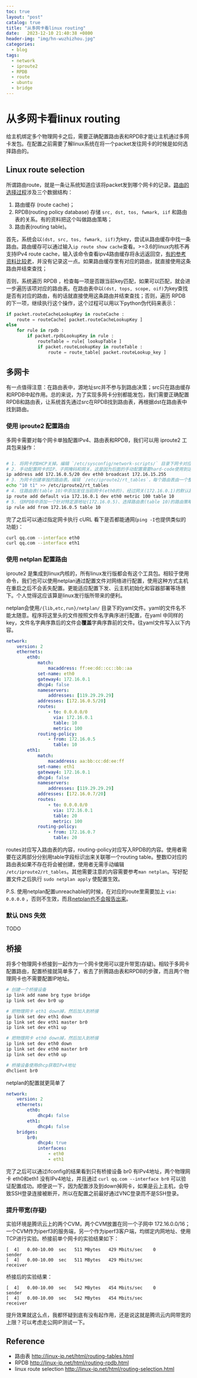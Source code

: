 ```yaml
---
toc: true
layout: "post"
catalog: true
title: "从多网卡看linux routing"
date:   2023-12-10 21:40:38 +0800
header-img: "img/hn-wuzhizhou.jpg"
categories:
  - blog
tags:
  - network
  - iproute2
  - RPDB
  - route
  - ubuntu
  - bridge
---
```



# 从多网卡看linux routing

给主机绑定多个物理网卡之后，需要正确配置路由表和RPDB才能让主机通过多网卡发包。在配置之前需要了解linux系统在将一个packet发往网卡的时候是如何选择路由的。

## Linux route selection

所谓路由route，就是一条让系统知道应该将packet发到哪个网卡的记录。[路由的选择过程](http://linux-ip.net/html/routing-selection.html)涉及三个数据结构：

1. 路由缓存 (route cache)；
2. RPDB(routing policy database) 存储 `src, dst, tos, fwmark, iif` 和路由表的关系。有的资料把这个叫做路由策略；
3. 路由表(routing table)。

首先，系统会以`(dst, src, tos, fwmark, iif)`为key，尝试从路由缓存中找一条路由。路由缓存可以通过输入`ip route show cache`查看。>=3.6的linux内核不再支持IPv4 route cache，输入该命令查看ipv4路由缓存将永远返回空，[有的参考资料比较老](https://serverfault.com/q/1091128/599288)，并没有记录这一点。如果路由缓存里有对应的路由，就直接使用这条路由并结束查找；

否则，系统遍历 RPDB ，检查每一项是否跟当前key匹配，如果可以匹配，就会进一步遍历该项对应的路由表。在路由表中以`(dst, tops, scope, oif)`为key查找是否有对应的路由，有的话就直接使用这条路由并结束查找；否则，遍历 RPDB 的下一项，继续执行这个操作，这个过程可以用以下python伪代码来表示：

```python
if packet.routeCacheLookupKey in routeCache :
    route = routeCache[ packet.routeCacheLookupKey ]
else
    for rule in rpdb :
        if packet.rpdbLookupKey in rule :
            routeTable = rule[ lookupTable ]
            if packet.routeLookupKey in routeTable :
                route = route_table[ packet.routeLookup_key ]
```
## 多网卡

有一点值得注意：在路由表中，源地址src并不参与到路由决策；src只在路由缓存和RPDB中起作用。总的来说，为了实现多网卡分别都能发包，我们需要正确配置RPDB和路由表，让系统首先通过src在RPDB找到路由表，再根据dst在路由表中找到路由。

### 使用 iproute2 配置路由

多网卡需要对每个网卡单独配置IPv4、路由表和RPDB，我们可以用 iproute2 工具包来操作：

```bash

# 1. 将网卡的DHCP关掉。编辑 `/etc/sysconfig/network-scripts/` 目录下网卡对应的配置文件，将BOOTPROTO 的值改成 static
# 2. 手动配置网卡的IP、子网掩码和网关。这是因为后面的手动配置需要hard-code使用到这信息
ip address add 172.16.0.5/20 dev eth0 broadcast 172.16.15.255
# 3. 为网卡创建单独的路由表。编辑 `/etc/iproute2/rt_tables`，每个路由表由一个整数ID和字符串组成，占一行，整数ID用来标识出一个路由表，在操作 iproute2 的过程中需要用到这个ID，e.g.，新的路由表为 10
echo "10 t1" >> /etc/iproute2/rt_tables
# 4. 往路由表(table 10)中添加发往当前网卡(eth0的)、经过网关(172.16.0.1)的默认路由；
ip route add default via 172.16.0.1 dev eth0 metric 100 table 10
# 5. 往RPDB中添加一个针对特定源地址(172.16.0.5)、选择路由表(table 10)的路由策略。
ip rule add from 172.16.0.5 table 10
```

完了之后可以通过指定网卡执行 cURL 看下是否都能通网(`ping -I`也提供类似的功能)：

```bash
curl qq.com --interface eth0
curl qq.com --interface eth1
```

### 使用 netplan 配置路由

iproute2 是集成到linux内核的，所有linux发行版都会有这个工具包。相较于使用命令，我们也可以使用netplan通过配置文件对网络进行配置，使用这种方式主机在重启之后不会丢失配置。更能适应配置下发、云主机初始化和容器部署等场景下。个人觉得这应该算是linux发行版所带来的便利。

netplan会使用`/{lib,etc,run}/netplan/` 目录下的yaml文件。yaml的文件名不能太随意。程序将这里头的文件按照文件名字典序进行配置，在yaml 中同样的key，文件名字典序靠后的文件会**覆盖**字典序靠前的文件。往yaml文件写入以下内容。

```yaml
network:
    version: 2
    ethernets:
        eth0:
            match:
                macaddress: ff:ee:dd::cc::bb::aa
            set-name: eth0
            gateway4: 172.16.0.1
            dhcp4: false
            nameservers:
                addresses: [119.29.29.29]
            addresses: [172.16.0.5/20]
            routes:
                - to: 0.0.0.0/0
                  via: 172.16.0.1
                  table: 10
                  metric: 100
            routing-policy:
                - from: 172.16.0.5
                  table: 10
        eth1:
            match:
                macaddress: aa:bb:cc:dd:ee:ff
            set-name: eth1
            gateway4: 172.16.0.1
            dhcp4: false
            nameservers:
                addresses: [119.29.29.29]
            addresses: [172.16.0.7/20]
            routes:
                - to: 0.0.0.0/0
                  via: 172.16.0.1
                  table: 20
                  metric: 100
            routing-policy:
                - from: 172.16.0.7
                  table: 20
```

routes对应写入路由表的内容，routing-policy对应写入RPDB的内容。使用者需要在这两部分分别用table字段标识出来关联哪一个routing table。整数ID对应的路由表如果不存在将会被创建，使用者无需手动编辑 `/etc/iproute2/rt_tables`。其他需要注意的内容需要参考`man netplan`。写好配置文件之后执行 `sudo netplan apply` 使配置生效。

P.S. 使用netplan配置unreachable的时候，在对应的route里需要加上 `via: 0.0.0.0` ，否则不生效，而且[netplan也不会报告出来](https://askubuntu.com/a/1082839/925210)。

### 默认 DNS 失效

TODO

## 桥接

将多个物理网卡桥接到一起作为一个网卡使用可以提升带宽(存疑)。相较于多网卡配置路由，配置桥接就简单多了，省去了折腾路由表和RPDB的步骤，而且两个物理网卡也不需要配置IP地址。

```bash
# 创建一个桥接设备
ip link add name brg type bridge
ip link set dev br0 up 

# 把物理网卡 eth1 down掉，然后加入到桥接
ip link set dev eth1 down
ip link set dev eth1 master br0
ip link set dev eth1 up

# 把物理网卡 eth0 down掉，然后加入到桥接
ip link set dev eth0 down
ip link set dev eth0 master br0
ip link set dev eth0 up

# 桥接设备使用dhcp获取IPv4地址
dhclient br0
```

netplan的配置就更简单了

```yaml
network:
    version: 2
    ethernets:
        eth0:
            dhcp4: false
        eth1:
            dhcp4: false
    bridges:
        br0:
            dhcp4: true
            interfaces:
                - eth0
                - eth1
```

完了之后可以通过ifconfig的结果看到只有桥接设备 br0 有IPv4地址，两个物理网卡 eth0和eth1 没有IPv4地址，并且通过 `curl qq.com --interface br0` 可以验证配置成功。顺便说一下，因为配置涉及到down掉网卡，如果是云上主机，会导致SSH登录连接被断开，所以在配置之前最好通过VNC登录而不是SSH登录。

### 提升带宽(存疑)

实验环境是腾讯云上的两个CVM，两个CVM放置在同一个子网中 172.16.0.0/16；一个CVM作为iperf3的服务端，另一个作为iperf3客户端，均绑定内网地址、使用TCP进行实验。桥接前单个网卡的实验结果如下：

```
[  4]   0.00-10.00  sec   511 MBytes   429 Mbits/sec    0             sender
[  4]   0.00-10.00  sec   511 MBytes   429 Mbits/sec                  receiver
```

桥接后的实验结果：
```
[  4]   0.00-10.00  sec   542 MBytes   454 Mbits/sec    0             sender
[  4]   0.00-10.00  sec   542 MBytes   454 Mbits/sec                  receiver
```

提升效果就这么点，我都怀疑到底有没有起作用，还是说这就是腾讯云内网带宽的上限？可以考虑走公网IP测试一下。

<!-- ## VMWare 模拟 -->
<!-- 在 VMWare 的NAT模式中，宿主机是第一个IP，网关是第二个IP，虚拟机可以用剩下的除开broadcast以外的IP，e.g.，windows宿主机的IP是192.168.172.1，NAT网关的IP是192.168.172.2 .-->

## Reference

- 路由表 http://linux-ip.net/html/routing-tables.html
- RPDB http://linux-ip.net/html/routing-rpdb.html
- linux route selection http://linux-ip.net/html/routing-selection.html

